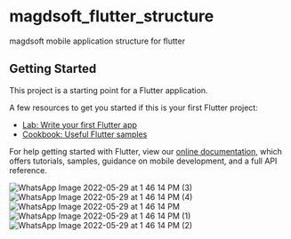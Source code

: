 # magdsoft_flutter_structure

magdsoft mobile application structure for flutter

## Getting Started

This project is a starting point for a Flutter application.

A few resources to get you started if this is your first Flutter project:

- [Lab: Write your first Flutter app](https://flutter.dev/docs/get-started/codelab)
- [Cookbook: Useful Flutter samples](https://flutter.dev/docs/cookbook)

For help getting started with Flutter, view our
[online documentation](https://flutter.dev/docs), which offers tutorials,
samples, guidance on mobile development, and a full API reference.





![WhatsApp Image 2022-05-29 at 1 46 14 PM (3)](https://user-images.githubusercontent.com/33758561/170866996-1fc070b8-00cc-4899-b382-dffc9bab8eea.jpeg)
![WhatsApp Image 2022-05-29 at 1 46 14 PM (4)](https://user-images.githubusercontent.com/33758561/170867005-6fa01867-4d7d-4d70-83ff-c391b8d29295.jpeg)
![WhatsApp Image 2022-05-29 at 1 46 14 PM](https://user-images.githubusercontent.com/33758561/170867007-8623fdf1-de6f-4bf7-8cf0-cb8f009a4441.jpeg)
![WhatsApp Image 2022-05-29 at 1 46 14 PM (1)](https://user-images.githubusercontent.com/33758561/170867008-4e01adfe-e06c-4575-8f89-ea730e601c15.jpeg)
![WhatsApp Image 2022-05-29 at 1 46 14 PM (2)](https://user-images.githubusercontent.com/33758561/170867009-1aa89fa8-134c-41c4-9ecc-83ba362551c4.jpeg)
